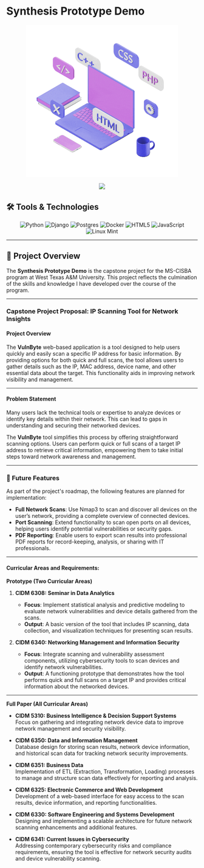 # Synthesis Prototype Demo

<!-- https://github.com/Anmol-Baranwal/Cool-GIFs-For-GitHub/tree/main -->
<div align="center">
    <img src="static/img/github2.gif" alt="Synthesis Prototype Demo" width="400">
</div>

<p align="center">
    <img src="https://readme-typing-svg.herokuapp.com?font=Fira+Code&color=00B1B4&width=450&height=30&lines=👋+Welcome+to+VulnByte!;MS-CISBA+Graduate;IP+Scanning+Tool+for+Network+Insights;Exploring+Cybersecurity+One+Scan+At+A+Time!&center=true">
</p>

## 🛠️ Tools & Technologies

<div align="center">

![Python](https://img.shields.io/badge/python-3670A0?style=for-the-badge&logo=python&logoColor=ffdd54)
![Django](https://img.shields.io/badge/django-%23092E20.svg?style=for-the-badge&logo=django&logoColor=white)
![Postgres](https://img.shields.io/badge/postgres-%23316192.svg?style=for-the-badge&logo=postgresql&logoColor=white)
![Docker](https://img.shields.io/badge/docker-%230db7ed.svg?style=for-the-badge&logo=docker&logoColor=white)
![HTML5](https://img.shields.io/badge/html5-%23E34F26.svg?style=for-the-badge&logo=html5&logoColor=white)
![JavaScript](https://img.shields.io/badge/javascript-%23323330.svg?style=for-the-badge&logo=javascript&logoColor=%23F7DF1E)
![Linux Mint](https://img.shields.io/badge/Linux%20Mint-87CF3E?style=for-the-badge&logo=Linux%20Mint&logoColor=white)

</div>

---

## 🚀 Project Overview  

The **Synthesis Prototype Demo** is the capstone project for the MS-CISBA program at West Texas A&M University. This project reflects the culmination of the skills and knowledge I have developed over the course of the program.  

---

### Capstone Project Proposal: IP Scanning Tool for Network Insights  

#### Project Overview  
The **VulnByte** web-based application is a tool designed to help users quickly and easily scan a specific IP address for basic information. By providing options for both quick and full scans, the tool allows users to gather details such as the IP, MAC address, device name, and other essential data about the target. This functionality aids in improving network visibility and management.  

---

#### Problem Statement  
Many users lack the technical tools or expertise to analyze devices or identify key details within their network. This can lead to gaps in understanding and securing their networked devices.  

The **VulnByte** tool simplifies this process by offering straightforward scanning options. Users can perform quick or full scans of a target IP address to retrieve critical information, empowering them to take initial steps toward network awareness and management.  

---

### 🌟 Future Features  

As part of the project's roadmap, the following features are planned for implementation:  

- **Full Network Scans**: Use Nmap3 to scan and discover all devices on the user’s network, providing a complete overview of connected devices.  
- **Port Scanning**: Extend functionality to scan open ports on all devices, helping users identify potential vulnerabilities or security gaps.  
- **PDF Reporting**: Enable users to export scan results into professional PDF reports for record-keeping, analysis, or sharing with IT professionals.  

---

#### Curricular Areas and Requirements:

**Prototype (Two Curricular Areas)**  

1. **CIDM 6308: Seminar in Data Analytics**  
   - **Focus**: Implement statistical analysis and predictive modeling to evaluate network vulnerabilities and device details gathered from the scans.  
   - **Output**: A basic version of the tool that includes IP scanning, data collection, and visualization techniques for presenting scan results.  

2. **CIDM 6340: Networking Management and Information Security**  
   - **Focus**: Integrate scanning and vulnerability assessment components, utilizing cybersecurity tools to scan devices and identify network vulnerabilities.  
   - **Output**: A functioning prototype that demonstrates how the tool performs quick and full scans on a target IP and provides critical information about the networked devices.  

---

**Full Paper (All Curricular Areas)**  

- **CIDM 5310: Business Intelligence & Decision Support Systems**  
  Focus on gathering and integrating network device data to improve network management and security visibility.  

- **CIDM 6350: Data and Information Management**  
  Database design for storing scan results, network device information, and historical scan data for tracking network security improvements.  

- **CIDM 6351: Business Data**  
  Implementation of ETL (Extraction, Transformation, Loading) processes to manage and structure scan data effectively for reporting and analysis.  

- **CIDM 6325: Electronic Commerce and Web Development**  
  Development of a web-based interface for easy access to the scan results, device information, and reporting functionalities.  

- **CIDM 6330: Software Engineering and Systems Development**  
  Designing and implementing a scalable architecture for future network scanning enhancements and additional features.  

- **CIDM 6341: Current Issues in Cybersecurity**  
  Addressing contemporary cybersecurity risks and compliance requirements, ensuring the tool is effective for network security audits and device vulnerability scanning.  

